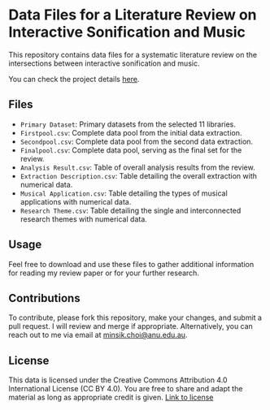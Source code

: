 # Data Files for a Literature Review on Interactive Sonification and Music

This repository contains data files for a systematic literature review on the intersections between interactive sonification and music. 

You can check the project details [here](https://yorkcla.github.io/projects/1_project/).

## Files
- `Primary Dataset`: Primary datasets from the selected 11 libraries.
- `Firstpool.csv`: Complete data pool from the initial data extraction.
- `Secondpool.csv`: Complete data pool from the second data extraction.
- `Finalpool.csv`: Complete data pool, serving as the final set for the review.
- `Analysis Result.csv`: Table of overall analysis results from the review.
- `Extraction Description.csv`: Table detailing the overall extraction with numerical data.
- `Musical Application.csv`: Table detailing the types of musical applications with numerical data.
- `Research Theme.csv`: Table detailing the single and interconnected research themes with numerical data.  

## Usage
Feel free to download and use these files to gather additional information for reading my review paper or for your further research.

## Contributions
To contribute, please fork this repository, make your changes, and submit a pull request. I will review and merge if appropriate. Alternatively, you can reach out to me via email at [minsik.choi@anu.edu.au](mailto:minsik.choi@anu.edu.au).

## License
This data is licensed under the Creative Commons Attribution 4.0 International License (CC BY 4.0). You are free to share and adapt the material as long as appropriate credit is given. [Link to license](https://creativecommons.org/licenses/by/4.0/)
